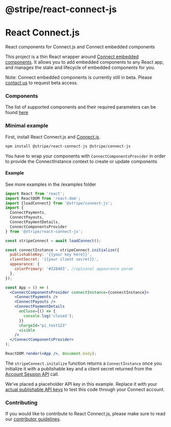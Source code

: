 # @stripe/react-connect-js

# React Connect.js

React components for Connect.js and Connect embedded components

This project is a thin React wrapper around
[Connect embedded components](https://stripe.com/docs/connect/get-started-connect-embedded-components).
It allows you to add embedded components to any React app, and manages the state
and lifecycle of embedded components for you.

Note: Connect embedded components is currently still in beta. Please
[contact us](https://stripe.com/docs/connect/get-started-connect-embedded-components#access)
to request beta access.

### Components

The list of supported components and their required parameters can be found
[here](https://stripe.com/docs/connect/get-started-connect-embedded-components#supported-connect-embedded-components)

### Minimal example

First, install React Connect.js and
[Connect.js](https://github.com/stripe/connect-js).

```sh
npm install @stripe/react-connect-js @stripe/connect-js
```

You have to wrap your components with `ConnectComponentsProvider` in order to
provide the ConnectInstance context to create or update components

#### Example

See more examples in the /examples folder

```jsx
import React from 'react';
import ReactDOM from 'react-dom';
import {loadConnect} from '@stripe/connect-js';
import {
  ConnectPayments,
  ConnectPayouts,
  ConnectPaymentDetails,
  ConnectComponentsProvider
} from '@stripe/react-connect-js';

const stripeConnect = await loadConnect();

const connectInstance = stripeConnect.initialize({
  publishableKey: '{{your key here}}',
  clientSecret: '{{your client secret}}',
  appearance: {
    colorPrimary: '#228403', //optional appearance param
  },
});

const App = () => (
  <ConnectComponentsProvider connectInstance={connectInstance}>
    <ConnectPayments />
    <ConnectPayouts />
    <ConnectPaymentDetails
      onClose={() => {
        console.log('closed');
      }}
      chargeId="pi_test123"
      visible
    />
  </ConnectComponentsProvider>
);

ReactDOM.render(<App />, document.body);
```

The `stripeConnect.initalize` function returns a `ConnectInstance` once you
initialize it with a publishable key and a client secret returned from the
[Account Session API](https://stripe.com/docs/api/account_sessions/create) call.

We’ve placed a placeholder API key in this example. Replace it with your
[actual publishable API keys](https://dashboard.stripe.com/account/apikeys) to
test this code through your Connect account.

### Contributing

If you would like to contribute to React Connect.js, please make sure to read
our [contributor guidelines](CONTRIBUTING.md).
